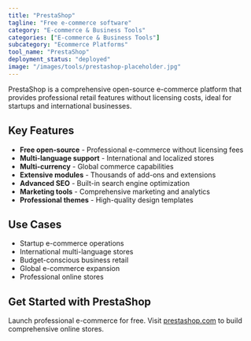 ```yaml
---
title: "PrestaShop"
tagline: "Free e-commerce software"
category: "E-commerce & Business Tools"
categories: ["E-commerce & Business Tools"]
subcategory: "Ecommerce Platforms"
tool_name: "PrestaShop"
deployment_status: "deployed"
image: "/images/tools/prestashop-placeholder.jpg"
---
```

PrestaShop is a comprehensive open-source e-commerce platform that provides professional retail features without licensing costs, ideal for startups and international businesses.

## Key Features

- **Free open-source** - Professional e-commerce without licensing fees
- **Multi-language support** - International and localized stores
- **Multi-currency** - Global commerce capabilities
- **Extensive modules** - Thousands of add-ons and extensions
- **Advanced SEO** - Built-in search engine optimization
- **Marketing tools** - Comprehensive marketing and analytics
- **Professional themes** - High-quality design templates

## Use Cases

- Startup e-commerce operations
- International multi-language stores
- Budget-conscious business retail
- Global e-commerce expansion
- Professional online stores

## Get Started with PrestaShop

Launch professional e-commerce for free. Visit [prestashop.com](https://www.prestashop.com) to build comprehensive online stores.